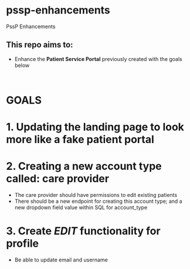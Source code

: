 # pssp-enhancements
PssP Enhancements


## This repo aims to:
- Enhance the **Patient Service Portal** previously created with the goals below

<br>

# GOALS
# 1. Updating the landing page to look more like a fake patient portal

# 2. Creating a new account type called: care provider
- The care provider should have permissions to edit existing patients
- There should be a new endpoint for creating this account type; and a new dropdown field value within SQL for account_type

# 3. Create *EDIT* functionality for profile 
- Be able to update email and username

